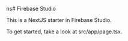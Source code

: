 ns# Firebase Studio

This is a NextJS starter in Firebase Studio.

To get started, take a look at src/app/page.tsx.
